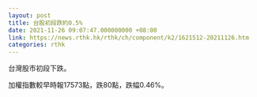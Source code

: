 ```yaml
---
layout: post
title: 台股初段跌約0.5%
date: 2021-11-26 09:07:47.000000000 +08:00
link: https://news.rthk.hk/rthk/ch/component/k2/1621512-20211126.htm
categories: rthk
---
```


台灣股市初段下跌。

加權指數較早時報17573點，跌80點，跌幅0.46%。
